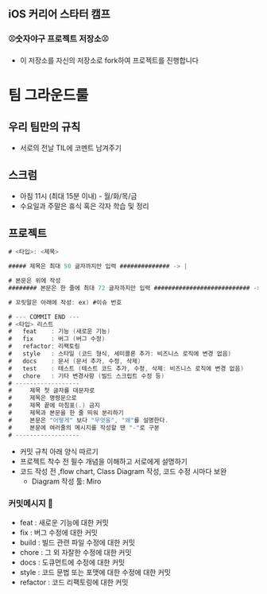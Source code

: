 ## iOS 커리어 스타터 캠프

### ⚾️숫자야구 프로젝트 저장소⚾️

- 이 저장소를 자신의 저장소로 fork하여 프로젝트를 진행합니다

# 팀 그라운드룰
## 우리 팀만의 규칙
- 서로의 전날 TIL에 코멘트 남겨주기
## 스크럼

- 아침 11시 (최대 15분 이내) - 월/화/목/금
- 수요일과 주말은 휴식 혹은 각자 학습 및 정리

## 프로젝트

```swift
# <타입>: <제목>

##### 제목은 최대 50 글자까지만 입력 ############## -> |

# 본문은 위에 작성
######## 본문은 한 줄에 최대 72 글자까지만 입력 ########################### -> |

# 꼬릿말은 아래에 작성: ex) #이슈 번호

# --- COMMIT END ---
# <타입> 리스트
#   feat    : 기능 (새로운 기능)
#   fix     : 버그 (버그 수정)
#   refactor: 리팩토링
#   style   : 스타일 (코드 형식, 세미콜론 추가: 비즈니스 로직에 변경 없음)
#   docs    : 문서 (문서 추가, 수정, 삭제)
#   test    : 테스트 (테스트 코드 추가, 수정, 삭제: 비즈니스 로직에 변경 없음)
#   chore   : 기타 변경사항 (빌드 스크립트 수정 등)
# ------------------
#     제목 첫 글자를 대문자로
#     제목은 명령문으로
#     제목 끝에 마침표(.) 금지
#     제목과 본문을 한 줄 띄워 분리하기
#     본문은 "어떻게" 보다 "무엇을", "왜"를 설명한다.
#     본문에 여러줄의 메시지를 작성할 땐 "-"로 구분
# ------------------
```

- 커밋 규칙 아래 양식 따르기
- 프로젝트 착수 전 필수 개념을 이해하고 서로에게 설명하기
- 코드 작성 전 ,flow chart,  Class Diagram 작성, 코드 수정 시마다 보완
    - Diagram 작성 툴: Miro

### 커밋메시지 📝

- feat : 새로운 기능에 대한 커밋
- fix : 버그 수정에 대한 커밋
- build : 빌드 관련 파일 수정에 대한 커밋
- chore : 그 외 자잘한 수정에 대한 커밋
- docs : 도큐먼트에 수정에 대한 커밋
- style : 코드 문법 또는 포맷에 대한 수정에 대한 커밋
- refactor : 코드 리팩토링에 대한 커밋
